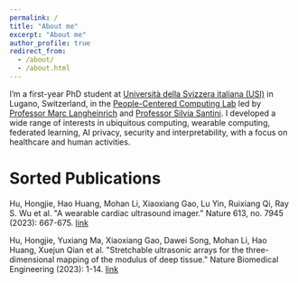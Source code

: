 ```yaml
---
permalink: /
title: "About me"
excerpt: "About me"
author_profile: true
redirect_from: 
  - /about/
  - /about.html
---
```


I’m a first-year PhD student at [Università della Svizzera italiana (USI)](https://www.usi.ch/it) in Lugano, Switzerland, in the [People-Centered Computing Lab](https://pc.inf.usi.ch) led by [Professor Marc Langheinrich](https://pc.inf.usi.ch/team/langheinrich) and [Professor Silvia Santini](https://pc.inf.usi.ch/team/santini). I developed a wide range of interests in ubiquitous computing, wearable computing, federated learning, AI privacy, security and interpretability, with a focus on healthcare and human activities.

Sorted Publications
======
Hu, Hongjie, Hao Huang, Mohan Li, Xiaoxiang Gao, Lu Yin, Ruixiang Qi, Ray S. Wu et al. "A wearable cardiac ultrasound imager." Nature 613, no. 7945 (2023): 667-675.
[link](https://www.nature.com/articles/s41586-022-05498-z)

Hu, Hongjie, Yuxiang Ma, Xiaoxiang Gao, Dawei Song, Mohan Li, Hao Huang, Xuejun Qian et al. "Stretchable ultrasonic arrays for the three-dimensional mapping of the modulus of deep tissue." Nature Biomedical Engineering (2023): 1-14.
[link](https://www.nature.com/articles/s41551-023-01038-w)
